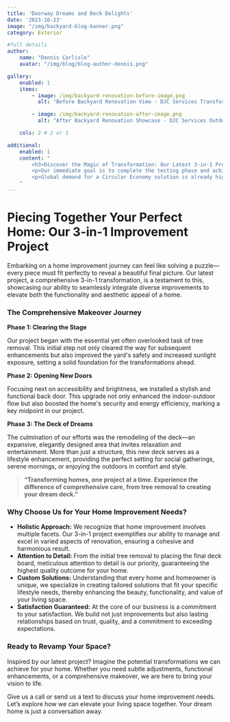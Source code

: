 ```yaml
---
title: 'Doorway Dreams and Deck Delights'
date: '2023-10-23'
image: "/img/backyard-blog-banner.png"
category: Exterior

#full details
author:
    name: "Dennis Carlisle"
    avatar: "/img/blog/blog-author-dennis.png"

gallery:
    enabled: 1
    items:
        - image: /img/backyard-renovation-before-image.png
          alt: "Before Backyard Renovation View - DJC Services Transformation Preview"

        - image: /img/backyard-renovation-after-image.png
          alt: "After Backyard Renovation Showcase - DJC Services Outdoor Makeover Completion"

    cols: 2 # 2 or 3

additional:
    enabled: 1
    content: "
        <h3>Discover the Magic of Transformation: Our Latest 3-in-1 Project</h3>
        <p>Our immediate goal is to complete the testing phase and achieve the certification, which will allow us to bring our product to market by the end of the year. We are actively engaging with waste to energy operators, concrete manufacturers, and the wider construction industry.</p>
        <p>Global demand for a Circular Economy solution is already high, with global concrete manufacturers engaging with us to develop specific testing programmes.</p>
    "
---
```


# Piecing Together Your Perfect Home: Our 3-in-1 Improvement Project

Embarking on a home improvement journey can feel like solving a puzzle—every piece must fit perfectly to reveal a beautiful final picture. Our latest project, a comprehensive 3-in-1 transformation, is a testament to this, showcasing our ability to seamlessly integrate diverse improvements to elevate both the functionality and aesthetic appeal of a home.

### The Comprehensive Makeover Journey

**Phase 1: Clearing the Stage**

Our project began with the essential yet often overlooked task of tree removal. This initial step not only cleared the way for subsequent enhancements but also improved the yard's safety and increased sunlight exposure, setting a solid foundation for the transformations ahead.

**Phase 2: Opening New Doors**

Focusing next on accessibility and brightness, we installed a stylish and functional back door. This upgrade not only enhanced the indoor-outdoor flow but also boosted the home's security and energy efficiency, marking a key midpoint in our project.

**Phase 3: The Deck of Dreams**

The culmination of our efforts was the remodeling of the deck—an expansive, elegantly designed area that invites relaxation and entertainment. More than just a structure, this new deck serves as a lifestyle enhancement, providing the perfect setting for social gatherings, serene mornings, or enjoying the outdoors in comfort and style.

> **“Transforming homes, one project at a time. Experience the difference of comprehensive care, from tree removal to creating your dream deck.”**

### Why Choose Us for Your Home Improvement Needs?

- **Holistic Approach:** We recognize that home improvement involves multiple facets. Our 3-in-1 project exemplifies our ability to manage and excel in varied aspects of renovation, ensuring a cohesive and harmonious result.
- **Attention to Detail:** From the initial tree removal to placing the final deck board, meticulous attention to detail is our priority, guaranteeing the highest quality outcome for your home.
- **Custom Solutions:** Understanding that every home and homeowner is unique, we specialize in creating tailored solutions that fit your specific lifestyle needs, thereby enhancing the beauty, functionality, and value of your living space.
- **Satisfaction Guaranteed:** At the core of our business is a commitment to your satisfaction. We build not just improvements but also lasting relationships based on trust, quality, and a commitment to exceeding expectations.

### Ready to Revamp Your Space?

Inspired by our latest project? Imagine the potential transformations we can achieve for your home. Whether you need subtle adjustments, functional enhancements, or a comprehensive makeover, we are here to bring your vision to life. 

Give us a call or send us a text to discuss your home improvement needs. Let’s explore how we can elevate your living space together. Your dream home is just a conversation away.